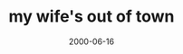 ---
layout: base.njk
title : 'my wife&#39;s out of town' 
view_title : 'my wife&#39;s out of town' 
year : '2000' 
date : '2000-06-16' 
img_file : '/drawing/wifes.png' 
html_file : 'wifes' 
next_html : 'needs.html' 
year_order : '413' 
permalink : "title/{{html_file}}.html"
---